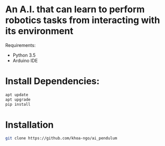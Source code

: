 # An A.I. that can learn to perform robotics tasks from interacting with its environment

Requirements:
* Python 3.5
* Arduino IDE

# Install Dependencies:
```bash
apt update
apt upgrade
pip install
```

# Installation
```bash
git clone https://github.com/khoa-ngo/ai_pendulum
```